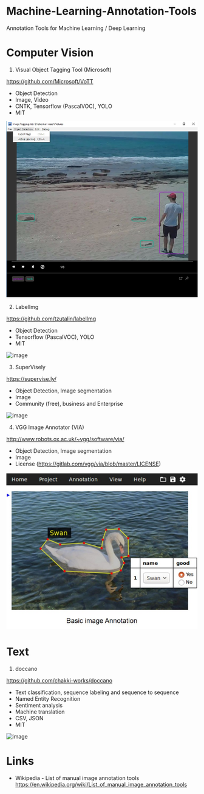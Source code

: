 # Machine-Learning-Annotation-Tools
Annotation Tools for Machine Learning / Deep Learning

# Computer Vision

1. Visual Object Tagging Tool (Microsoft)

https://github.com/Microsoft/VoTT

- Object Detection
- Image, Video
- CNTK, Tensorflow (PascalVOC), YOLO
- MIT

![image](./img/5_Export.jpg "image")

2. LabelImg

https://github.com/tzutalin/labelImg

- Object Detection
- Tensorflow (PascalVOC), YOLO
- MIT

![image](https://raw.githubusercontent.com/tzutalin/labelImg/master/demo/demo3.jpg "image")

3. SuperVisely

https://supervise.ly/

- Object Detection, Image segmentation
- Image
- Community (free), business and Enterprise

![image](https://docs.supervise.ly/images/all_images/ann_001.jpg "image")

4. VGG Image Annotator (VIA)

http://www.robots.ox.ac.uk/~vgg/software/via/

- Object Detection, Image segmentation
- Image
- License (https://gitlab.com/vgg/via/blob/master/LICENSE)

![image](./img/via.jpg "image")


# Text

1. doccano

https://github.com/chakki-works/doccano

- Text classification, sequence labeling and sequence to sequence
- Named Entity Recognition
- Sentiment analysis
- Machine translation
- CSV, JSON
- MIT

![image](./img/named_entity_annotation.gif "image")

# Links

- Wikipedia - List of manual image annotation tools
https://en.wikipedia.org/wiki/List_of_manual_image_annotation_tools
